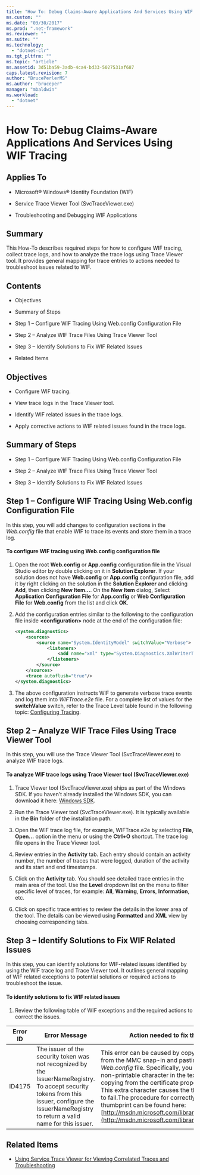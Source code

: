 ```yaml
---
title: "How To: Debug Claims-Aware Applications And Services Using WIF Tracing"
ms.custom: ""
ms.date: "03/30/2017"
ms.prod: ".net-framework"
ms.reviewer: ""
ms.suite: ""
ms.technology: 
  - "dotnet-clr"
ms.tgt_pltfrm: ""
ms.topic: "article"
ms.assetid: 3d51ba59-3adb-4ca4-bd33-5027531af687
caps.latest.revision: 7
author: "BrucePerlerMS"
ms.author: "bruceper"
manager: "mbaldwin"
ms.workload: 
  - "dotnet"
---
```

# How To: Debug Claims-Aware Applications And Services Using WIF Tracing
## Applies To  
  
-   Microsoft® Windows® Identity Foundation (WIF)  
  
-   Service Trace Viewer Tool (SvcTraceViewer.exe)  
  
-   Troubleshooting and Debugging WIF Applications  
  
## Summary  
 This How-To describes required steps for how to configure WIF tracing, collect trace logs, and how to analyze the trace logs using Trace Viewer tool. It provides general mapping for trace entries to actions needed to troubleshoot issues related to WIF.  
  
## Contents  
  
-   Objectives  
  
-   Summary of Steps  
  
-   Step 1 – Configure WIF Tracing Using Web.config Configuration File  
  
-   Step 2 – Analyze WIF Trace Files Using Trace Viewer Tool  
  
-   Step 3 – Identify Solutions to Fix WIF Related Issues  
  
-   Related Items  
  
## Objectives  
  
-   Configure WIF tracing.  
  
-   View trace logs in the Trace Viewer tool.  
  
-   Identify WIF related issues in the trace logs.  
  
-   Apply corrective actions to WIF related issues found in the trace logs.  
  
## Summary of Steps  
  
-   Step 1 – Configure WIF Tracing Using Web.config Configuration File  
  
-   Step 2 – Analyze WIF Trace Files Using Trace Viewer Tool  
  
-   Step 3 – Identify Solutions to Fix WIF Related Issues  
  
## Step 1 – Configure WIF Tracing Using Web.config Configuration File  
 In this step, you will add changes to configuration sections in the *Web.config* file that enable WIF to trace its events and store them in a trace log.  
  
#### To configure WIF tracing using Web.config configuration file  
  
1.  Open the root **Web.config** or **App.config** configuration file in the Visual Studio editor by double clicking on it in **Solution Explorer**. If your solution does not have **Web.config** or **App.config** configuration file, add it by right clicking on the solution in the **Solution Explorer** and clicking **Add**, then clicking **New Item…**. On the **New Item** dialog, Select **Application Configuration File** for **App.config** or **Web Configuration File** for **Web.config** from the list and click **OK**.  
  
2.  Add the configuration entries similar to the following to the configuration file inside **\<configuration>** node at the end of the configuration file:  
  
    ```xml  
    <system.diagnostics>  
        <sources>  
            <source name="System.IdentityModel" switchValue="Verbose">  
                <listeners>  
                    <add name="xml" type="System.Diagnostics.XmlWriterTraceListener" initializeData="WIFTrace.e2e"/>  
                </listeners>  
            </source>  
        </sources>  
        <trace autoflush="true"/>  
    </system.diagnostics>  
    ```  
  
3.  The above configuration instructs WIF to generate verbose trace events and log them into *WIFTrace.e2e* file. For a complete list of values for the **switchValue** switch, refer to the Trace Level table found in the following topic: [Configuring Tracing](http://msdn.microsoft.com/library/ms733025.aspx).  
  
## Step 2 – Analyze WIF Trace Files Using Trace Viewer Tool  
 In this step, you will use the Trace Viewer Tool (SvcTraceViewer.exe) to analyze WIF trace logs.  
  
#### To analyze WIF trace logs using Trace Viewer tool (SvcTraceViewer.exe)  
  
1.  Trace Viewer tool (SvcTraceViewer.exe) ships as part of the Windows SDK. If you haven’t already installed the Windows SDK, you can download it here: [Windows SDK](http://www.microsoft.com/download/en/details.aspx?id=8279).  
  
2.  Run the Trace Viewer tool (SvcTraceViewer.exe). It is typically available in the **Bin** folder of the installation path.  
  
3.  Open the WIF trace log file, for example, WIFTrace.e2e by selecting **File**, **Open…** option in the menu or using the **Ctrl+O** shortcut. The trace log file opens in the Trace Viewer tool.  
  
4.  Review entries in the **Activity** tab. Each entry should contain an activity number, the number of traces that were logged, duration of the activity and its start and end timestamps.  
  
5.  Click on the **Activity** tab. You should see detailed trace entries in the main area of the tool. Use the **Level** dropdown list on the menu to filter specific level of traces, for example: **All**, **Warning**, **Errors**, **Information**, etc.  
  
6.  Click on specific trace entries to review the details in the lower area of the tool. The details can be viewed using **Formatted** and **XML** view by choosing corresponding tabs.  
  
## Step 3 – Identify Solutions to Fix WIF Related Issues  
 In this step, you can identify solutions for WIF-related issues identified by using the WIF trace log and Trace Viewer tool. It outlines general mapping of WIF related exceptions to potential solutions or required actions to troubleshoot the issue.  
  
#### To identify solutions to fix WIF related issues  
  
1.  Review the following table of WIF exceptions and the required actions to correct the issues.  
  
|**Error ID**|**Error Message**|**Action needed to fix the error**|  
|-|-|-|  
|ID4175|The issuer of the security token was not recognized by the IssuerNameRegistry.  To accept security tokens from this issuer, configure the IssuerNameRegistry to return a valid name for this issuer.|This error can be caused by copying a thumbprint from the MMC snap-in and pasting it into the *Web.config* file. Specifically, you can get an extra non-printable character in the text string when copying from the certificate properties window. This extra character causes the thumbprint match to fail.The procedure for correctly copying the thumbprint can be found here: [http://msdn.microsoft.com/library/ff359102.aspx](http://msdn.microsoft.com/library/ff359102.aspx)|  
  
## Related Items  
  
-   [Using Service Trace Viewer for Viewing Correlated Traces and Troubleshooting](http://msdn.microsoft.com/library/aa751795.aspx)
